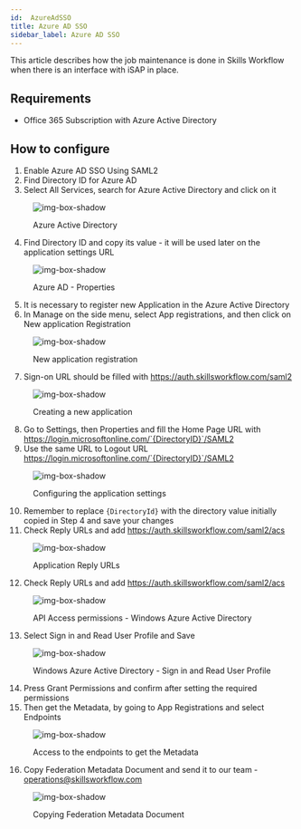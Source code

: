 ```yaml
---
id:  AzureAdSSO
title: Azure AD SSO
sidebar_label: Azure AD SSO
---
```


This article describes how the job maintenance is done in Skills Workflow when there is an interface with iSAP in place.

## Requirements

- Office 365 Subscription with Azure Active Directory

## How to configure

1. Enable Azure AD SSO Using SAML2
2. Find Directory ID for Azure AD
3. Select All Services, search for Azure Active Directory and click on it


<figure>

![img-box-shadow](/img/integrations/azureadsso1.png)
<figcaption>Azure Active Directory</figcaption>
</figure>

4. Find Directory ID and copy its value - it will be used later on the application settings URL

<figure>

![img-box-shadow](/img/integrations/azureadsso2.png)
<figcaption>Azure AD - Properties</figcaption>
</figure>

5. It is necessary to register new Application in the Azure Active Directory
6. In Manage on the side menu, select App registrations, and then click on New application Registration

<figure>

![img-box-shadow](/img/integrations/azureadsso3.png)
<figcaption>New application registration</figcaption>
</figure>

7. Sign-on URL should be filled with https://auth.skillsworkflow.com/saml2

<figure>

![img-box-shadow](/img/integrations/azureadsso4.png)
<figcaption>Creating a new application</figcaption>
</figure>

8. Go to Settings, then Properties and fill the Home Page URL with https://login.microsoftonline.com/`{DirectoryID}`/SAML2
9. Use the same URL to Logout URL https://login.microsoftonline.com/`{DirectoryID}`/SAML2

<figure>

![img-box-shadow](/img/integrations/azureadsso5.png)
<figcaption>Configuring the application settings </figcaption>
</figure>

10. Remember to replace `{DirectoryId}` with the directory value initially copied in Step 4 and save your changes
11. Check Reply URLs and add https://auth.skillsworkflow.com/saml2/acs

<figure>

![img-box-shadow](/img/integrations/azureadsso6.png)
<figcaption> Application Reply URLs</figcaption>
</figure>

12. Check Reply URLs and add https://auth.skillsworkflow.com/saml2/acs

<figure>

![img-box-shadow](/img/integrations/azureadsso7.png)
<figcaption>API Access permissions - Windows Azure Active Directory</figcaption>
</figure>

13. Select Sign in and Read User Profile and Save

<figure>

![img-box-shadow](/img/integrations/azureadsso8.png)
<figcaption>Windows Azure Active Directory - Sign in and Read User Profile</figcaption>
</figure>

14. Press Grant Permissions and confirm after setting the required permissions
15. Then get the Metadata, by going to App Registrations and select Endpoints

<figure>

![img-box-shadow](/img/integrations/azureadsso9.png)
<figcaption>Access to the endpoints to get the Metadata </figcaption>
</figure>


16. Copy Federation Metadata Document and send it to our team - operations@skillsworkflow.com

<figure>

![img-box-shadow](/img/integrations/azureadsso10.png)
<figcaption>Copying Federation Metadata Document</figcaption>
</figure>